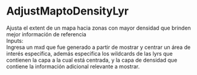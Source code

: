 # AdjustMaptoDensityLyr
Ajusta el extent de un mapa hacia zonas con mayor densidad que brinden mejor información de referencia\
Inputs:\
Ingresa un mxd que fue generado a partir de mostrar y centrar un área de interés específica,
además especifica los wildcards de las lyrs que contienen la capa a la cual está centrada, y la capa de
densidad que contiene la información adicional relevante a mostrar.
